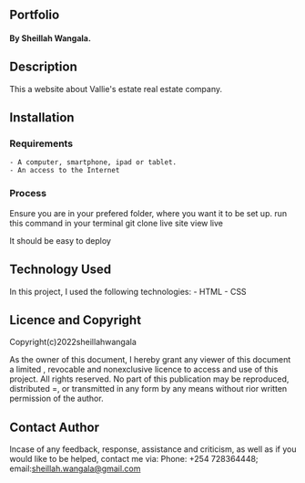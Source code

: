 ## Portfolio
#### By Sheillah Wangala.



## Description
This a website about Vallie's estate real estate company.

## Installation 
### Requirements
    - A computer, smartphone, ipad or tablet.
    - An access to the Internet

### Process
Ensure you are in your prefered folder, where you want it to be set up. run this command in your terminal git clone live site view live

It should be easy to deploy

## Technology Used
In this project, I used the following technologies:
    - HTML 
    - CSS

## Licence and Copyright
Copyright(c)2022sheillahwangala

As the owner of this document, I hereby grant any viewer of this document a limited , revocable and nonexclusive licence to access and use of this project. 
All rights reserved. No part of this publication may be reproduced, distributed =, or transmitted in any form by any means without rior written permission of the author.

## Contact Author
Incase of any feedback, response, assistance and criticism, as well as if you would like to be helped, contact me via: 
Phone: +254 728364448; email:sheillah.wangala@gmail.com
